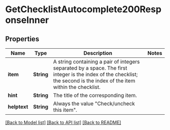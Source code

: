 # GetChecklistAutocomplete200ResponseInner

## Properties

Name | Type | Description | Notes
------------ | ------------- | ------------- | -------------
**item** | **String** | A string containing a pair of integers separated by a space. The first integer is the index of the checklist; the second is the index of the item within the checklist. | 
**hint** | **String** | The title of the corresponding item. | 
**helptext** | **String** | Always the value \"Check/uncheck this item\". | 

[[Back to Model list]](../README.md#documentation-for-models) [[Back to API list]](../README.md#documentation-for-api-endpoints) [[Back to README]](../README.md)


